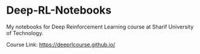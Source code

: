 # Deep-RL-Notebooks

My notebooks for Deep Reinforcement Learning course at Sharif University of Technology.

Course Link: https://deeprlcourse.github.io/